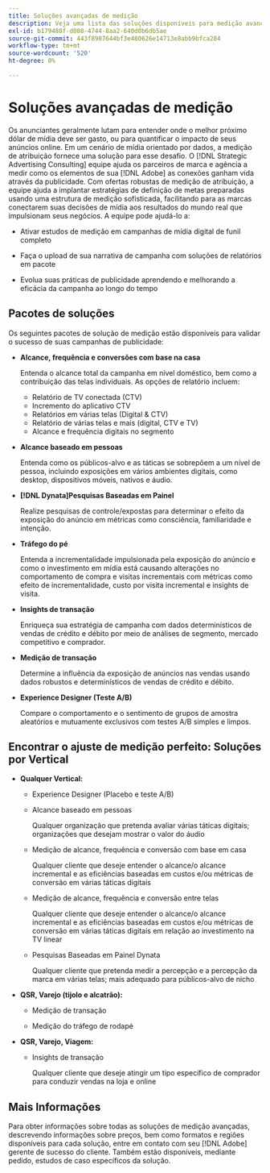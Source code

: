 ```yaml
---
title: Soluções avançadas de medição
description: Veja uma lista das soluções disponíveis para medição avançada.
exl-id: b179488f-d008-4744-8aa2-640d0b6db5ae
source-git-commit: 443f8907644bf3e480626e14713e8abb9bfca284
workflow-type: tm+mt
source-wordcount: '520'
ht-degree: 0%

---
```


# Soluções avançadas de medição

Os anunciantes geralmente lutam para entender onde o melhor próximo dólar de mídia deve ser gasto, ou para quantificar o impacto de seus anúncios online. Em um cenário de mídia orientado por dados, a medição de atribuição fornece uma solução para esse desafio. O [!DNL Strategic Advertising Consulting] equipe ajuda os parceiros de marca e agência a medir como os elementos de sua [!DNL Adobe] as conexões ganham vida através da publicidade. Com ofertas robustas de medição de atribuição, a equipe ajuda a implantar estratégias de definição de metas preparadas usando uma estrutura de medição sofisticada, facilitando para as marcas conectarem suas decisões de mídia aos resultados do mundo real que impulsionam seus negócios. A equipe pode ajudá-lo a:

* Ativar estudos de medição em campanhas de mídia digital de funil completo

* Faça o upload de sua narrativa de campanha com soluções de relatórios em pacote

* Evolua suas práticas de publicidade aprendendo e melhorando a eficácia da campanha ao longo do tempo

## Pacotes de soluções

Os seguintes pacotes de solução de medição estão disponíveis para validar o sucesso de suas campanhas de publicidade:

* **Alcance, frequência e conversões com base na casa**

   Entenda o alcance total da campanha em nível doméstico, bem como a contribuição das telas individuais. As opções de relatório incluem:

   * Relatório de TV conectada (CTV)
   * Incremento do aplicativo CTV
   * Relatórios em várias telas (Digital &amp; CTV)
   * Relatório de várias telas e mais (digital, CTV e TV)
   * Alcance e frequência digitais no segmento

* **Alcance baseado em pessoas**

   Entenda como os públicos-alvo e as táticas se sobrepõem a um nível de pessoa, incluindo exposições em vários ambientes digitais, como desktop, dispositivos móveis, nativos e áudio.

* **[!DNL Dynata]Pesquisas Baseadas em Painel**

   Realize pesquisas de controle/expostas para determinar o efeito da exposição do anúncio em métricas como consciência, familiaridade e intenção.

* **Tráfego do pé**

   Entenda a incrementalidade impulsionada pela exposição do anúncio e como o investimento em mídia está causando alterações no comportamento de compra e visitas incrementais com métricas como efeito de incrementalidade, custo por visita incremental e insights de visita.

* **Insights de transação**

   Enriqueça sua estratégia de campanha com dados determinísticos de vendas de crédito e débito por meio de análises de segmento, mercado competitivo e comprador.

* **Medição de transação**

   Determine a influência da exposição de anúncios nas vendas usando dados robustos e determinísticos de vendas de crédito e débito.

* **Experience Designer (Teste A/B)**

   Compare o comportamento e o sentimento de grupos de amostra aleatórios e mutuamente exclusivos com testes A/B simples e limpos.

## Encontrar o ajuste de medição perfeito: Soluções por Vertical

* **Qualquer Vertical:**

   * Experience Designer (Placebo e teste A/B)

   * Alcance baseado em pessoas

      Qualquer organização que pretenda avaliar várias táticas digitais; organizações que desejam mostrar o valor do áudio

   * Medição de alcance, frequência e conversão com base em casa

      Qualquer cliente que deseje entender o alcance/o alcance incremental e as eficiências baseadas em custos e/ou métricas de conversão em várias táticas digitais

   * Medição de alcance, frequência e conversão entre telas

      Qualquer cliente que deseje entender o alcance/o alcance incremental e as eficiências baseadas em custos e/ou métricas de conversão em várias táticas digitais em relação ao investimento na TV linear

   * Pesquisas Baseadas em Painel Dynata

      Qualquer cliente que pretenda medir a percepção e a percepção da marca em várias telas; mais adequado para públicos-alvo de nicho

* **QSR, Varejo (tijolo e alcatrão):**

   * Medição de transação

   * Medição do tráfego de rodapé

* **QSR, Varejo, Viagem:**

   * Insights de transação

      Qualquer cliente que deseje atingir um tipo específico de comprador para conduzir vendas na loja e online

## Mais Informações

Para obter informações sobre todas as soluções de medição avançadas, descrevendo informações sobre preços, bem como formatos e regiões disponíveis para cada solução, entre em contato com seu [!DNL Adobe] gerente de sucesso do cliente. Também estão disponíveis, mediante pedido, estudos de caso específicos da solução.

